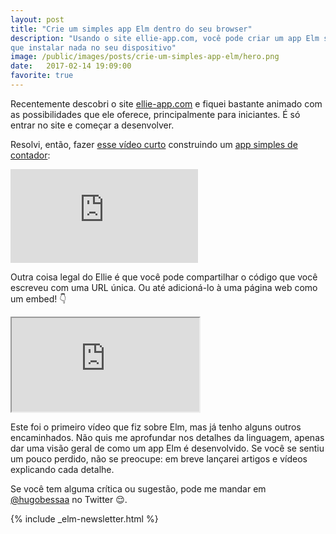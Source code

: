 ```yaml
---
layout: post
title: "Crie um simples app Elm dentro do seu browser"
description: "Usando o site ellie-app.com, você pode criar um app Elm sem ter
que instalar nada no seu dispositivo"
image: /public/images/posts/crie-um-simples-app-elm/hero.png
date:   2017-02-14 19:09:00
favorite: true
---
```


Recentemente descobri o site [ellie-app.com][ellie-app] e fiquei bastante
animado com as possibilidades que ele oferece, principalmente para iniciantes. É
só entrar no site e começar a desenvolver.

Resolvi, então, fazer [esse vídeo curto][video] construindo um [app simples de
contador][counter-app]:

<div class="aspect-ratio aspect-ratio--16x9">
  <iframe class="aspect-ratio--object" src="https://player.vimeo.com/video/204070456?byline=0&portrait=0" frameborder="0" webkitallowfullscreen mozallowfullscreen allowfullscreen></iframe>
</div>

Outra coisa legal do Ellie é que você pode compartilhar o código que você
escreveu com uma URL única. Ou até adicioná-lo à uma página web como um embed!
👇

<div class="aspect-ratio aspect-ratio--4x3">
  <iframe class="aspect-ratio--object bn" src="https://embed.ellie-app.com/pckZfVrYWza1/0" sandbox="allow-modals allow-forms allow-popups allow-scripts allow-same-origin"></iframe>
</div>

Este foi o primeiro vídeo que fiz sobre Elm, mas já tenho alguns outros
encaminhados. Não quis me aprofundar nos detalhes da linguagem, apenas dar uma
visão geral de como um app Elm é desenvolvido. Se você se sentiu um pouco
perdido, não se preocupe: em breve lançarei artigos e vídeos explicando cada
detalhe.

Se você tem alguma crítica ou sugestão, pode me mandar em [@hugobessaa] no Twitter 😌.

{% include _elm-newsletter.html %}

[ellie-app]: https://ellie-app.com
[video]: https://vimeo.com/204070456
[counter-app]: https://ellie-app.com/pckZfVrYWza1/0
[@hugobessaa]: https://twitter.com/hugobessaa
